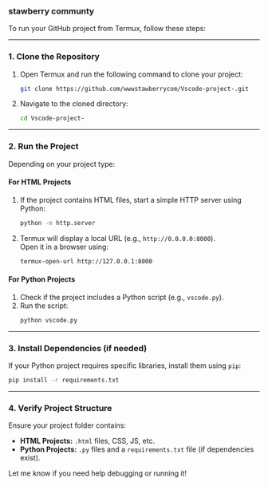### **stawberry communty**
To run your GitHub project from Termux, follow these steps:

---

### **1. Clone the Repository**
1. Open Termux and run the following command to clone your project:
   ```bash
   git clone https://github.com/wwwstawberrycom/Vscode-project-.git
   ```

2. Navigate to the cloned directory:
   ```bash
   cd Vscode-project-
   ```

---

### **2. Run the Project**
Depending on your project type:

#### **For HTML Projects**
1. If the project contains HTML files, start a simple HTTP server using Python:
   ```bash
   python -m http.server
   ```
2. Termux will display a local URL (e.g., `http://0.0.0.0:8000`).  
   Open it in a browser using:
   ```bash
   termux-open-url http://127.0.0.1:8000
   ```

#### **For Python Projects**
1. Check if the project includes a Python script (e.g., `vscode.py`).
2. Run the script:
   ```bash
   python vscode.py
   ```

---

### **3. Install Dependencies (if needed)**
If your Python project requires specific libraries, install them using `pip`:
```bash
pip install -r requirements.txt
```

---

### **4. Verify Project Structure**
Ensure your project folder contains:
- **HTML Projects:** `.html` files, CSS, JS, etc.
- **Python Projects:** `.py` files and a `requirements.txt` file (if dependencies exist).

Let me know if you need help debugging or running it!
